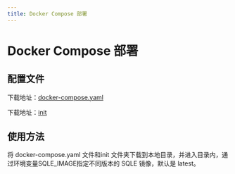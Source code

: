 ```yaml
---
title: Docker Compose 部署
---
```

# Docker Compose 部署

## 配置文件
下载地址：[docker-compose.yaml](https://github.com/actiontech/sqle/blob/release-3.2310.x/docker-images/sqle/docker-compose.yaml)

下载地址：[init](https://github.com/actiontech/sqle-ee/tree/release-3.2310.x/docker-images/sqle/init)

## 使用方法
将 docker-compose.yaml 文件和init 文件夹下载到本地目录，并进入目录内，通过环境变量SQLE_IMAGE指定不同版本的 SQLE 镜像，默认是 latest。